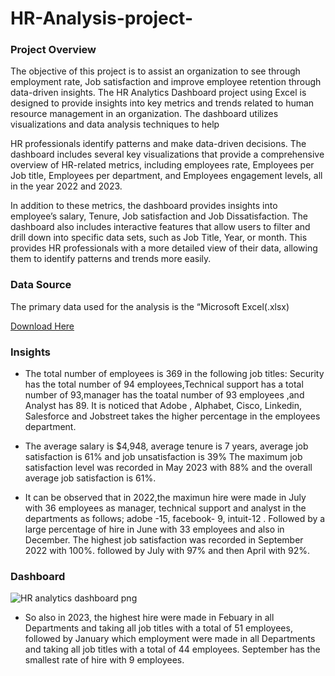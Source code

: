 # HR-Analysis-project-


### Project Overview

  The objective of this project is to assist an organization to see through employment rate, Job satisfaction and improve employee retention  through data-driven insights. 
The HR Analytics Dashboard project using Excel is designed to provide insights into key metrics and trends related to human resource management in an organization. The dashboard utilizes visualizations and data analysis techniques to help 

HR professionals identify patterns and make data-driven decisions. The dashboard includes several key visualizations that provide a comprehensive overview of HR-related metrics, including employees rate, Employees per Job title, Employees per department, and Employees engagement levels, all in the year 2022 and 2023. 
 
In addition to these metrics, the dashboard provides insights into employee’s salary, Tenure, Job satisfaction and Job Dissatisfaction. The dashboard also includes interactive features that allow users to filter and drill down into specific data sets, such as Job Title, Year, or month. This provides HR professionals with a more detailed view of their data, allowing them to identify patterns and trends more easily.


### Data Source

The primary data used for the analysis is the “Microsoft Excel(.xlsx)

[Download Here](https://www.youtube.com/redirect?event=video_description&redir_token=QUFFLUhqbXc2OEpqQ1RjdEdYc2pjYlRiSlJWRW11cFNsZ3xBQ3Jtc0tsellyQ3JuSUhKVTJxWmd2cFhVNWVGc1hRMHdmWmQxZTB1b2JMRWJjY2ZvQi1pYkJsOWhybVhLUDZSYkhjUXpZNkM1a3JFSUxjY0ZlaUY2ZTVaNGpsLWJuNHVURkQtb1NDbDNpODlaTHIzOVVBUjN3RQ&q=https%3A%2F%2Fdocs.google.com%2Fspreadsheets%2Fd%2F10jiJ0OOildRVm8sLc1qtP8vIurTZ7jqa%2Fedit%3Fusp%3Dsharing%26ouid%3D117553288234376939891%26rtpof%3Dtrue%26sd%3Dtrue&v=zk0_MUuCpYw)


### Insights

- The total number of employees is 369 in the following job titles: Security has the total number of 94 employees,Technical support has a total number of 93,manager has the toatal number of 93 employees ,and Analyst has 89. It is noticed that Adobe , Alphabet,   Cisco, Linkedin, Salesforce and Jobstreet takes the higher percentage in the employees department.

- The average salary is $4,948, average tenure is 7 years, average job satisfaction is 61% and job unsatisfaction is 39%
The maximum job satisfaction level was recorded in May 2023 with 88% and the overall average job satisfaction is 61%.

- It can be observed that in 2022,the maximun hire were made in July with 36 employees as  manager, technical support and analyst  in the departments as follows; adobe -15, facebook- 9, intuit-12 . Followed by a large percentage of hire in June with 33 employees and also in December.
The highest job satisfaction was recorded in September 2022 with 100%. followed by  July with 97% and then April with 92%.


### Dashboard

![HR analytics dashboard png](https://github.com/ADETOLAADEBANJI/HR-Analysis-project-/assets/149164492/5e5db877-fed7-4228-a963-20fa5471cb73)



- So also in 2023, the highest hire were made in Febuary in all Departments and taking all job titles with a total of 51 employees, followed by January which employment were made in all Departments and taking all job titles with a total of 44 employees. September has the smallest rate of hire with 9 employees.
